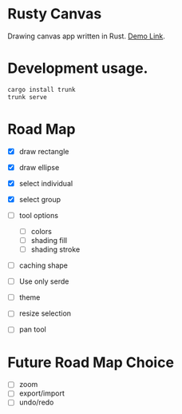 # Rusty Canvas

Drawing canvas app written in Rust.
[Demo Link](https://sak96.github.io/rusty_canvas/).


# Development usage.

```bash
cargo install trunk
trunk serve
```

# Road Map

- [x] draw rectangle
- [x] draw ellipse
- [x] select individual
- [x] select group
- [ ] tool options
  - [ ] colors
  - [ ] shading fill
  - [ ] shading stroke
- [ ] caching shape
- [ ] Use only serde
- [ ] theme
- [ ] resize selection
- [ ] pan tool


# Future Road Map Choice

- [ ] zoom
- [ ] export/import
- [ ] undo/redo
